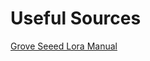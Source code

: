# Useful Sources

[Grove Seeed Lora Manual](https://wiki.seeedstudio.com/Grove_LoRa_E5_New_Version/#grove---wio-e5-p2p-example.)
